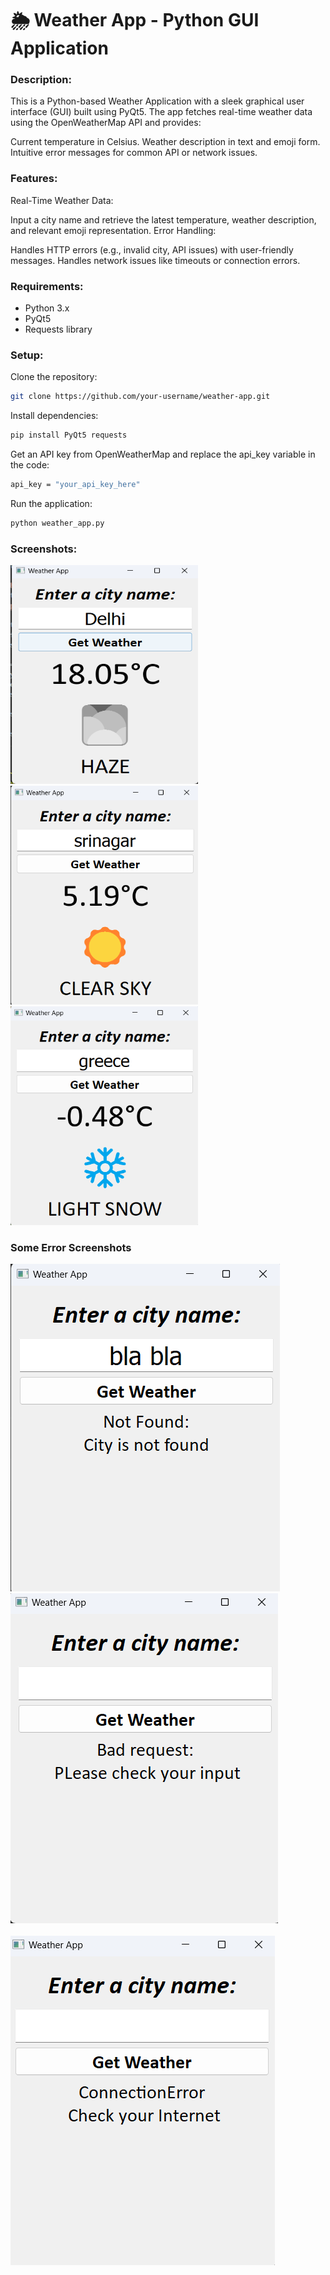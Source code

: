 # 🌦️ Weather App - Python GUI Application
### Description:
This is a Python-based Weather Application with a sleek graphical user interface (GUI) built using PyQt5. The app fetches real-time weather data using the OpenWeatherMap API and provides:

Current temperature in Celsius.
Weather description in text and emoji form.
Intuitive error messages for common API or network issues.
### Features:
Real-Time Weather Data:

Input a city name and retrieve the latest temperature, weather description, and relevant emoji representation.
Error Handling:

Handles HTTP errors (e.g., invalid city, API issues) with user-friendly messages.
Handles network issues like timeouts or connection errors.

### Requirements:
- Python 3.x
- PyQt5
- Requests library
### Setup:
Clone the repository:

```bash
git clone https://github.com/your-username/weather-app.git
```
Install dependencies:
```bash
pip install PyQt5 requests
```
Get an API key from OpenWeatherMap and replace the api_key variable in the code:
```bash
api_key = "your_api_key_here"
```
Run the application:
```bash
python weather_app.py
```
### Screenshots:
<img src="https://github.com/AnishJain34/WeatherAPIApp/blob/main/Images/Weather-Images/Screenshot%202024-12-04%20222257.png" width="300" height="350" style="display:inline-block;" />
<img src="https://github.com/AnishJain34/WeatherAPIApp/blob/main/Images/Weather-Images/Screenshot%202024-12-04%20222719.png" width="300" height="350" style="display:inline-block;" />
<img src="https://github.com/AnishJain34/WeatherAPIApp/blob/main/Images/Weather-Images/Screenshot%202024-12-04%20222535.png" width="300" height="350" style="display:inline-block;"/>


### Some Error Screenshots

![Alt Text](https://github.com/AnishJain34/WeatherAPIApp/blob/main/Images/Error-message/Screenshot%202024-12-04%20222751.png)
![Alt Text](https://github.com/AnishJain34/WeatherAPIApp/blob/main/Images/Error-message/Screenshot%202024-12-04%20222900.png)
<br><br>
![Alt Text](https://github.com/AnishJain34/WeatherAPIApp/blob/main/Images/Error-message/Screenshot%202024-12-04%20222934.png)
